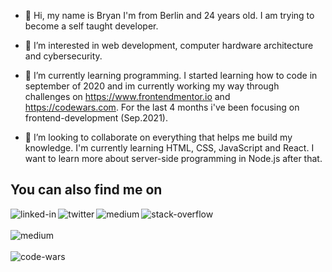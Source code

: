 - 👋 Hi, my name is Bryan I'm from Berlin and 24 years old. I am trying to become a self taught developer.

- 👀 I’m interested in web development, computer hardware architecture and cybersecurity.

- 🌱 I’m currently learning programming. I started learning how to code in september of 2020 and im currently working my way through 
     challenges on https://www.frontendmentor.io and https://codewars.com. For the last 4 months i've been focusing on frontend-development (Sep.2021).
     
- 💞️ I’m looking to collaborate on everything that helps me build my knowledge. I'm currently learning HTML, CSS, JavaScript and React. I want to learn more about server-side programming in Node.js after that.

     
<!---
bryanhain97/bryanhain97 is a ✨ special ✨ repository because its `README.md` (this file) appears on your GitHub profile.
You can click the Preview link to take a look at your changes.
--->


## You can also find me on
[<img align="left" alt="linked-in" src="https://img.shields.io/badge/linkedin-%230077B5.svg?&style=for-the-badge&logo=linkedin&logoColor=white" />](https://www.linkedin.com/in/bryan-hain-572568206/)
[<img align="left" alt="twitter" src="https://img.shields.io/badge/twitter-%231DA1F2.svg?&style=for-the-badge&logo=twitter&logoColor=white" />](https://twitter.com/Bryan47588123)
[<img align="left" alt="medium" src="https://img.shields.io/badge/medium-%2312100E.svg?&style=for-the-badge&logo=medium&logoColor=white" />](https://medium.com/@bryanhain97)
[<img align="left" alt="stack-overflow" src="https://img.shields.io/badge/stack%20overflow-FE7A16?logo=stack-overflow&logoColor=white&style=for-the-badge" />](https://stackoverflow.com/users/14692443/bryan-hain)
<br>
<br>
[<img align="left" alt="medium" src="https://www.iconninja.com/files/54/222/350/codepen-icon.png" />](https://codepen.io/bryan_hain97)
<br>
<br>
[<img align="left" alt="code-wars" src="https://resourcecat.com/wp-content/uploads/2020/11/Codewars.png" />](https://www.codewars.com/users/bryanhain97)
<br>
<br>
